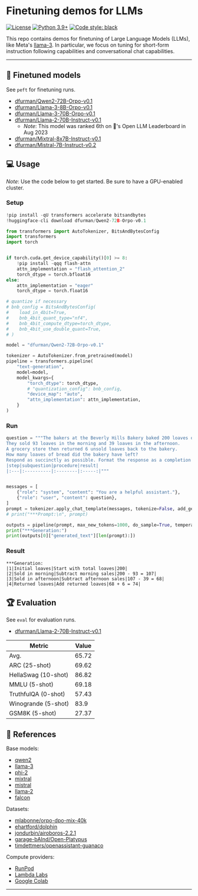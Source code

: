 # Finetuning demos for LLMs

[![License](https://img.shields.io/badge/License-Apache_2.0-green.svg)](https://github.com/daniel-furman/Polyglot-or-Not/blob/main/LICENSE) 
[![Python 3.9+](https://img.shields.io/badge/python-3.9+-blue.svg)](https://www.python.org/downloads/release/python-390/) 
[![Code style: black](https://img.shields.io/badge/code%20style-black-000000.svg)](https://github.com/psf/black) 

This repo contains demos for finetuning of Large Language Models (LLMs), like Meta's [llama-3](https://huggingface.co/meta-llama/Meta-Llama-3-8B). In particular, we focus on tuning for short-form instruction following capabilities and conversational chat capabilities.

---

## 🔎 Finetuned models

See `peft` for finetuning runs. 

* [dfurman/Qwen2-72B-Orpo-v0.1](https://huggingface.co/dfurman/Qwen2-72B-Orpo-v0.1)
* [dfurman/Llama-3-8B-Orpo-v0.1](https://huggingface.co/dfurman/Llama-3-8B-Orpo-v0.1)
* [dfurman/Llama-3-70B-Orpo-v0.1](https://huggingface.co/dfurman/Llama-3-70B-Orpo-v0.1)
* [dfurman/Llama-2-70B-Instruct-v0.1](https://huggingface.co/dfurman/Llama-2-70B-Instruct-v0.1)
    *  *Note*: This model was ranked 6th on 🤗's Open LLM Leaderboard in Aug 2023
* [dfurman/Mixtral-8x7B-Instruct-v0.1](https://huggingface.co/dfurman/Mixtral-8x7B-Instruct-v0.1)
* [dfurman/Mistral-7B-Instruct-v0.2](https://huggingface.co/dfurman/Mistral-7B-Instruct-v0.2)

## 💻 Usage

*Note*: Use the code below to get started. Be sure to have a GPU-enabled cluster.

### Setup

```python
!pip install -qU transformers accelerate bitsandbytes
!huggingface-cli download dfurman/Qwen2-72B-Orpo-v0.1
```

```python
from transformers import AutoTokenizer, BitsAndBytesConfig
import transformers
import torch


if torch.cuda.get_device_capability()[0] >= 8:
    !pip install -qqq flash-attn
    attn_implementation = "flash_attention_2"
    torch_dtype = torch.bfloat16
else:
    attn_implementation = "eager"
    torch_dtype = torch.float16

# quantize if necessary
# bnb_config = BitsAndBytesConfig(
#    load_in_4bit=True,
#    bnb_4bit_quant_type="nf4",
#    bnb_4bit_compute_dtype=torch_dtype,
#    bnb_4bit_use_double_quant=True,
# )

model = "dfurman/Qwen2-72B-Orpo-v0.1"

tokenizer = AutoTokenizer.from_pretrained(model)
pipeline = transformers.pipeline(
    "text-generation",
    model=model,
    model_kwargs={
        "torch_dtype": torch_dtype,
        # "quantization_config": bnb_config,
        "device_map": "auto",
        "attn_implementation": attn_implementation,
    }
)
```

### Run

```python
question = """The bakers at the Beverly Hills Bakery baked 200 loaves of bread on Monday morning. 
They sold 93 loaves in the morning and 39 loaves in the afternoon. 
A grocery store then returned 6 unsold loaves back to the bakery. 
How many loaves of bread did the bakery have left?
Respond as succinctly as possible. Format the response as a completion of this table:
|step|subquestion|procedure|result|
|:---|:----------|:--------|:-----:|"""


messages = [
    {"role": "system", "content": "You are a helpful assistant."},
    {"role": "user", "content": question},
]
prompt = tokenizer.apply_chat_template(messages, tokenize=False, add_generation_prompt=True)
# print("***Prompt:\n", prompt)

outputs = pipeline(prompt, max_new_tokens=1000, do_sample=True, temperature=0.7, top_k=50, top_p=0.95)
print("***Generation:")
print(outputs[0]["generated_text"][len(prompt):])
```

### Result

```
***Generation:
|1|Initial loaves|Start with total loaves|200|
|2|Sold in morning|Subtract morning sales|200 - 93 = 107|
|3|Sold in afternoon|Subtract afternoon sales|107 - 39 = 68|
|4|Returned loaves|Add returned loaves|68 + 6 = 74|
```


## 🏆 Evaluation

See `eval` for evaluation runs. 

* [dfurman/Llama-2-70B-Instruct-v0.1](https://huggingface.co/dfurman/Llama-2-70B-Instruct-v0.1) 

| Metric                | Value                     |
|-----------------------|---------------------------|
| Avg.                  | 65.72   |
| ARC (25-shot)         | 69.62          |
| HellaSwag (10-shot)   | 86.82    |
| MMLU (5-shot)         | 69.18         |
| TruthfulQA (0-shot)   | 57.43   |
| Winogrande (5-shot)   | 83.9   |
| GSM8K (5-shot)        | 27.37        |

## 🤝 References

Base models:

* [qwen2](https://huggingface.co/Qwen/Qwen2-72B-Instruct)
* [llama-3](https://huggingface.co/meta-llama/Meta-Llama-3-8B)
* [phi-2](https://huggingface.co/microsoft/phi-2)
* [mixtral](https://huggingface.co/mistralai/Mixtral-8x7B-v0.1)
* [mistral](https://huggingface.co/mistralai/Mistral-7B-v0.1)
* [llama-2](https://huggingface.co/meta-llama/Llama-2-70b-hf)
* [falcon](https://huggingface.co/tiiuae/falcon-180B)

Datasets:

* [mlabonne/orpo-dpo-mix-40k](https://huggingface.co/datasets/mlabonne/orpo-dpo-mix-40k)
* [ehartford/dolphin](https://huggingface.co/datasets/ehartford/dolphin)
* [jondurbin/airoboros-2.2.1](https://huggingface.co/datasets/jondurbin/airoboros-2.2.1)
* [garage-bAInd/Open-Platypus](https://huggingface.co/datasets/garage-bAInd/Open-Platypus)
* [timdettmers/openassistant-guanaco](https://huggingface.co/datasets/timdettmers/openassistant-guanaco)

Compute providers:

* [RunPod](https://www.runpod.io/)
* [Lambda Labs](https://lambdalabs.com/)
* [Google Colab](https://colab.google/)

---
